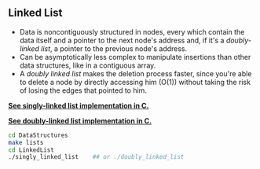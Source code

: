 ## Linked List


- Data is noncontiguously structured in nodes, every which contain the data itself and a pointer to the next node's address and, if it's a *doubly-linked list*, a pointer to the previous node's address.
- Can be asymptotically less complex to manipulate insertions than other data structures, like in a contiguous array.
- A *doubly linked list* makes the deletion process faster, since you're able to delete a node by directly accessing him (O(1)) without taking the risk of losing the edges that pointed to him. 

**[See singly-linked list implementation in C.](singly_linked_list.c)**  

**[See doubly-linked list implementation in C.](doubly_linked_list.c)**

~~~bash
cd DataStructures       
make lists                    
cd LinkedList
./singly_linked_list    ## or ./doubly_linked_list
~~~
